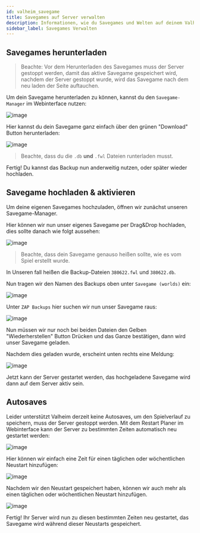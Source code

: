```yaml
---
id: valheim_savegame
title: Savegames auf Server verwalten
description: Informationen, wie du Savegames und Welten auf deinem Valheim-Server von ZAP-Hosting verwalten und bestehende Welten zu deinem Server hinzufügen kannst - ZAP-Hosting.com Dokumentationen
sidebar_label: Savegames Verwalten
---
```


## Savegames herunterladen

> Beachte: Vor dem Herunterladen des Savegames muss der Server gestoppt werden, damit das aktive Savegame gespeichert wird, nachdem der Server gestoppt wurde, wird das Savegame nach dem neu laden der Seite auftauchen.

Um dein Savegame herunterladen zu können, kannst du den `Savegame-Manager` im Webinterface nutzen:

![image](https://user-images.githubusercontent.com/26007280/189886630-8eebbae7-f322-44d8-8dea-3918205e1901.png)

Hier kannst du dein Savegame ganz einfach über den grünen "Download" Button herunterladen:

![image](https://user-images.githubusercontent.com/26007280/189886651-8a74d1bf-53d7-4d14-a570-bd6df65ba252.png)

> Beachte, dass du die `.db` **und** `.fwl` Dateien runterladen musst.

Fertig! Du kannst das Backup nun anderweitig nutzen, oder später wieder hochladen.


## Savegame hochladen & aktivieren

Um deine eigenen Savegames hochzuladen, öffnen wir zunächst unseren Savegame-Manager.

Hier können wir nun unser eigenes Savegame per Drag&Drop hochladen, dies sollte danach wie folgt aussehen:

![image](https://user-images.githubusercontent.com/26007280/189886675-44c0ed35-2eee-4501-a0c1-6702ce672d11.png)

> Beachte, dass dein Savegame genauso heißen sollte, wie es vom Spiel erstellt wurde.

In Unseren fall heißen die Backup-Dateien `380622.fwl` und `380622.db`.

Nun tragen wir den Namen des Backups oben unter `Savegame (worlds)` ein:

![image](https://user-images.githubusercontent.com/26007280/189886698-434550f2-e6dd-4873-8bb6-49d85997c779.png)

Unter `ZAP Backups` hier suchen wir nun unser Savegame raus:

![image](https://user-images.githubusercontent.com/26007280/189886739-05c36f4d-107d-4032-881f-73a8a7ab238b.png)

Nun müssen wir nur noch bei beiden Dateien den Gelben "Wiederherstellen" Button Drücken und das Ganze bestätigen, dann wird unser Savegame geladen.

Nachdem dies geladen wurde, erscheint unten rechts eine Meldung:

![image](https://user-images.githubusercontent.com/26007280/189886759-bb34e209-4b94-462f-acef-e32135f47d79.png)

Jetzt kann der Server gestartet werden, das hochgeladene Savegame wird dann auf dem Server aktiv sein.

## Autosaves

Leider unterstützt Valheim derzeit keine Autosaves, um den Spielverlauf zu speichern, muss der Server gestoppt werden. Mit dem Restart Planer im Webinterface kann der Server zu bestimmten Zeiten automatisch neu gestartet werden:

![image](https://user-images.githubusercontent.com/26007280/189886785-cc289487-9671-4ce2-bd33-d80a86825104.png)

Hier können wir einfach eine Zeit für einen täglichen oder wöchentlichen Neustart hinzufügen:

![image](https://user-images.githubusercontent.com/26007280/189886817-85c7060d-d8cd-4c24-864f-b340b4fd2a2e.png)

Nachdem wir den Neustart gespeichert haben, können wir auch mehr als einen täglichen oder wöchentlichen Neustart hinzufügen.

![image](https://user-images.githubusercontent.com/26007280/189886853-07368109-14ba-4971-9ec8-e27a2e809c02.png)

Fertig! Ihr Server wird nun zu diesen bestimmten Zeiten neu gestartet, das Savegame wird während dieser Neustarts gespeichert.
